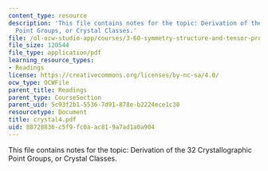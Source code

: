 ```yaml
---
content_type: resource
description: 'This file contains notes for the topic: Derivation of the 32 Crystallographic
  Point Groups, or Crystal Classes.'
file: /ol-ocw-studio-app/courses/3-60-symmetry-structure-and-tensor-properties-of-materials-fall-2005/88728836c5f9fc0aac819a7ad1a0a904_crystal4.pdf
file_size: 120544
file_type: application/pdf
learning_resource_types:
- Readings
license: https://creativecommons.org/licenses/by-nc-sa/4.0/
ocw_type: OCWFile
parent_title: Readings
parent_type: CourseSection
parent_uid: 5c93f2b1-5536-7d91-878e-b2224ece1c30
resourcetype: Document
title: crystal4.pdf
uid: 88728836-c5f9-fc0a-ac81-9a7ad1a0a904
---
```

This file contains notes for the topic: Derivation of the 32 Crystallographic Point Groups, or Crystal Classes.